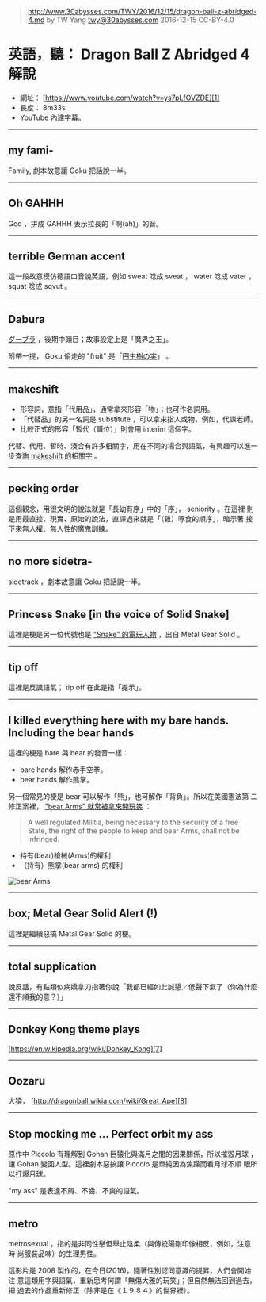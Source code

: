 ﻿> http://www.30abysses.com/TWY/2016/12/15/dragon-ball-z-abridged-4.md
> by TW Yang <twy@30abysses.com> 2016-12-15 CC-BY-4.0

# 英語，聽： Dragon Ball Z Abridged 4 解說

* 網址： [https://www.youtube.com/watch?v=ys7pLfOVZDE][1]
* 長度： 8m33s
* YouTube 內建字幕。

[1]: https://www.youtube.com/watch?v=ys7pLfOVZDE


---
## my fami-

Family, 劇本故意讓 Goku 把話說一半。


---
## Oh GAHHH

God ，拼成 GAHHH  表示拉長的「啊(ah)」的音。


---
## terrible German accent

這一段故意模仿德語口音說英語，例如 sweat  唸成 sveat  ， water  唸成
vater ， squat  唸成 sqvut  。


---
## Dabura

[ダーブラ][2] ，後期中頭目；故事設定上是「魔界之王」。

附帶一提， Goku 偷走的 "fruit"  是「[円生樹の実][3]」 。

[2]: http://dragonball.wikia.com/wiki/Dabura
[3]: http://dragonball.wikia.com/wiki/Ensenji


---
## makeshift

* 形容詞，意指「代用品」，通常拿來形容「物」；也可作名詞用。
* 「代替品」的另一名詞是 substitute ，可以拿來指人或物，例如，代課老師。
* 比較正式的形容「暫代（職位）」則會用 interim  這個字。

代替、代用、暫時、湊合有許多相關字，用在不同的場合與語氣，有興趣可以進一
步[查詢 makeshift  的相關字][4] 。

[4]: https://www.google.com/search?q=define%20makeshift


---
## pecking order

這個觀念，用很文明的說法就是「長幼有序」中的「序」， seniority  。在這裡
則是用最直接、現實、原始的說法，直譯過來就是「（雞）啄食的順序」，暗示著
接下來無人權、無人性的魔鬼訓練。


---
## no more sidetra-

sidetrack ，劇本故意讓 Goku 把話說一半。


---
## Princess Snake [in the voice of Solid Snake]

這裡是梗是另一位代號也是 ["Snake"  的電玩人物][5] ，出自
Metal Gear Solid  。

[5]: https://en.wikipedia.org/wiki/Solid_Snake


---
## tip off

這裡是反諷語氣； tip off  在此是指「提示」。


---
## I killed everything here with my bare hands.  Including the bear hands

這裡的梗是 bare 與 bear 的發音一樣：
* bare hands  解作赤手空拳。
* bear hands  解作熊掌。

另一個常見的梗是 bear 可以解作「熊」，也可解作「背負」。所以在美國憲法第
二修正案裡， ["bear Arms"  就常被拿來開玩笑][6] ：

> A well regulated Militia, being necessary to the security of a free
> State, the right of the people to keep and bear Arms, shall not be
> infringed.

* 持有(bear)槍械(Arms)的權利
* （持有）熊掌(bear arms) 的權利

![bear Arms][6]

[6]: https://s-media-cache-ak0.pinimg.com/564x/5e/8f/5f/5e8f5f7130b7c65de35fe38cc45eb713.jpg


---
## box; Metal Gear Solid Alert (!)

這裡是繼續惡搞 Metal Gear Solid 的梗。


---
## total supplication

說反話，有點類似病嬌拿刀指著你說「我都已經如此誠懇／低聲下氣了（你為什麼
還不順我的意？）」


---
## Donkey Kong theme plays

[https://en.wikipedia.org/wiki/Donkey_Kong][7]

[7]: https://en.wikipedia.org/wiki/Donkey_Kong


---
## Oozaru

大猿， [http://dragonball.wikia.com/wiki/Great_Ape][8]

[8]: http://dragonball.wikia.com/wiki/Great_Ape


---
## Stop mocking me ... Perfect orbit my ass

原作中 Piccolo  有理解到 Gohan  巨猿化與滿月之間的因果關係，所以摧毀月球
，讓 Gohan  變回人型。這裡劇本惡搞讓 Piccolo  是單純因為焦躁而看月球不順
眼所以打爆月球。

"my ass"  是表達不屑、不齒、不爽的語氣。


---
## metro

metrosexual ，指的是非同性戀但舉止陰柔（與傳統陽剛印像相反，例如，注意時
尚服裝品味）的生理男性。

這影片是 2008 製作的，在今日(2016)，隨著性別認同意識的提昇，人們會開始注
意這類用字與語氣，重新思考何謂「無傷大雅的玩笑」；但自然無法回到過去，把
過去的作品重新修正（除非是在《１９８４》的世界裡）。
